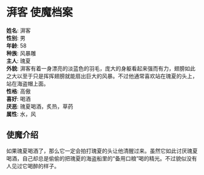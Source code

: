 # 湃客 使魔档案

**姓名**: 湃客  
**性别**: 男  
**年龄**: 58  
**种族**: 风暴雕  
**主人**: 瑰夏  
**外貌**: 湃客有着一身漂亮的淡蓝色的羽毛，庞大的身躯看起来强而有力，翅膀如此之大以至于只是挥挥翅膀就能扇出巨大的风暴。不过他通常喜欢站在瑰夏的头上，站在海盗帽上面。  
**性格**: 高傲  
**喜好**: 喝酒  
**厌恶**: 瑰夏喝酒，炙热，草药  
**属性**: 水，风

## 使魔介绍
如果瑰夏喝酒了，那么它一定会拍打瑰夏的头让他清醒过来。虽然它如此讨厌瑰夏喝酒，自己却总是偷偷的把瑰夏的海盗船里的“备用口粮”喝的精光。不过貌似没有人见过它喝醉的样子。
